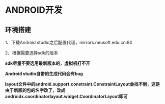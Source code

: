 # ANDROID开发

## 环境搭建

1、下载Android studio之后配置代理，mirrors.neusoft.edu.cn:80

2、根据需要选择sdk的版本

**sdk尽量不要选用最新版本的，虚拟机打不开**

**Android studio自带的生成代码会有bug**

**layout文件中的android.support.constraint.ConstraintLayout会找不到，这是由于新版的包的名字改了，改成androidx.coordinatorlayout.widget.CoordinatorLayout即可**

